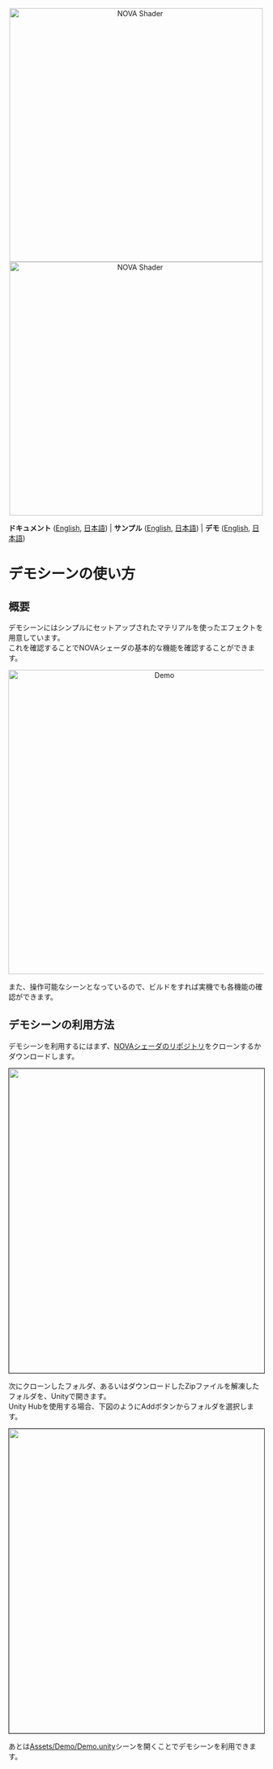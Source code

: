 <p align="center">
  <img width=500 src="https://user-images.githubusercontent.com/47441314/144776407-7ea24e22-2fe0-437e-b7e3-787963fd6f19.png#gh-dark-mode-only" alt="NOVA Shader">
  <img width=500 src="https://user-images.githubusercontent.com/47441314/142821815-7d838ac4-ff18-4025-b60f-0d22ad538f50.png#gh-light-mode-only" alt="NOVA Shader">
</p>

**ドキュメント** ([English](README.md), [日本語](README_JA.md))
| **サンプル** ([English](Assets/Samples/README.md), [日本語](Assets/Samples/README_JA.md))
| **デモ** ([English](Assets/Demo/README.md), [日本語](Assets/Demo/README_JA.md))

# デモシーンの使い方

## 概要
デモシーンにはシンプルにセットアップされたマテリアルを使ったエフェクトを用意しています。  
これを確認することでNOVAシェーダの基本的な機能を確認することができます。

<p align="center">
  <img width=600 src="https://user-images.githubusercontent.com/47441314/144198016-b013db70-f970-4d23-8f09-b8c0bdfec069.gif" alt="Demo">
</p>

また、操作可能なシーンとなっているので、ビルドをすれば実機でも各機能の確認ができます。

## デモシーンの利用方法
デモシーンを利用するにはまず、[NOVAシェーダのリポジトリ](https://github.com/CyberAgentGameEntertainment/NovaShader)をクローンするかダウンロードします。

<p align="center">
  <img width=600 border="1" src="https://user-images.githubusercontent.com/47441314/144380491-24360afe-d946-44ef-905d-3d35dd0f2548.png">
</p>

次にクローンしたフォルダ、あるいはダウンロードしたZipファイルを解凍したフォルダを、Unityで開きます。  
Unity Hubを使用する場合、下図のようにAddボタンからフォルダを選択します。

<p align="center">
  <img width=600 border="1" src="https://user-images.githubusercontent.com/47441314/144381447-b68eaabc-4332-4f49-91c0-992169df1afd.png">
</p>

あとは[Assets/Demo/Demo.unity](Assets/Demo/Demo.unity)シーンを開くことでデモシーンを利用できます。
